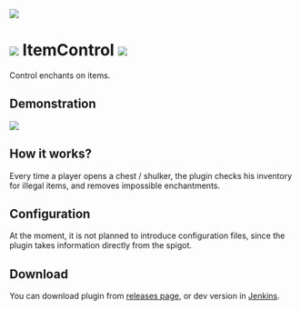 [![](https://ci.cofob.ru/job/ItemControl/job/Build/badge/icon?style=plastic)](https://ci.cofob.ru/job/ItemControl/job/Build/lastBuild/)
# ![](https://git.cofob.ru/cofob/ItemControl/raw/branch/master/docs/images/itemcontrol-logo.png) ItemControl ![](https://git.cofob.ru/cofob/ItemControl/raw/branch/master/docs/images/itemcontrol-logo.png)

Control enchants on items.

## Demonstration

[![](https://v.lor.sh/static/thumbnails/6f0ea575-fb92-40cc-820d-a169218cbb77.jpg)](https://v.lor.sh/videos/watch/b90e379b-a638-4107-a5ee-506b491d90ce)

## How it works?

Every time a player opens a chest / shulker, the plugin checks his inventory for illegal items, and removes impossible enchantments.

## Configuration

At the moment, it is not planned to introduce configuration files, since the plugin takes information directly from the spigot.

## Download

You can download plugin from [releases page](https://git.cofob.ru/cofob/ItemControl/releases), or dev version in [Jenkins](https://ci.cofob.ru/job/ItemControl/job/Build/lastSuccessfulBuild/).
